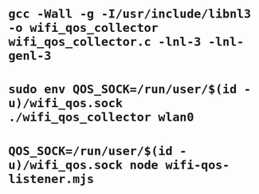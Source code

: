 # `gcc -Wall -g -I/usr/include/libnl3 -o wifi_qos_collector wifi_qos_collector.c -lnl-3 -lnl-genl-3`
# `sudo env QOS_SOCK=/run/user/$(id -u)/wifi_qos.sock ./wifi_qos_collector wlan0`
# `QOS_SOCK=/run/user/$(id -u)/wifi_qos.sock node wifi-qos-listener.mjs`
